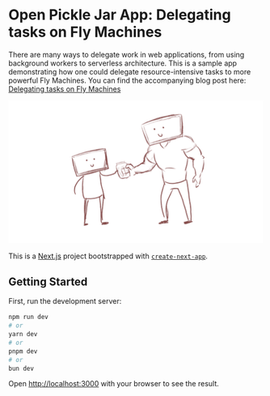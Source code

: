 # Open Pickle Jar App: Delegating tasks on Fly Machines

There are many ways to delegate work in web applications, from using background workers to serverless architecture. This is a sample app demonstrating how one could delegate resource-intensive tasks to more powerful Fly Machines. You can find the accompanying blog post here: [Delegating tasks on Fly Machines](https://fly.io/blog/delegate-tasks-to-fly-machines/)

![Sketch of two cartoon characters, both with computer monitors as heads; the small guy is handing the larger guy a pickle jar to open](/public/open-pickle-jar-sketch.jpg)

This is a [Next.js](https://nextjs.org/) project bootstrapped with [`create-next-app`](https://github.com/vercel/next.js/tree/canary/packages/create-next-app).

## Getting Started

First, run the development server:

```bash
npm run dev
# or
yarn dev
# or
pnpm dev
# or
bun dev
```

Open [http://localhost:3000](http://localhost:3000) with your browser to see the result.
